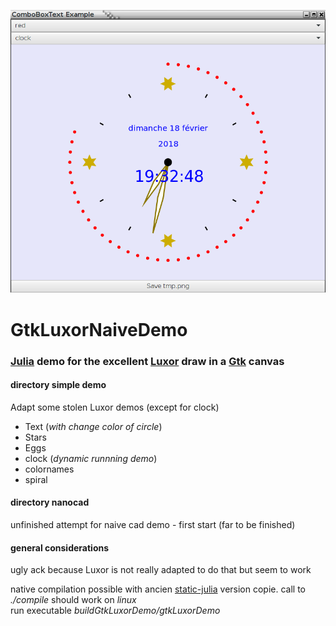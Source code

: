 ![splash image](images/GtkLuxorDemoApp.png)    
# GtkLuxorNaiveDemo
### [Julia](https://julialang.org/) demo for the excellent  [Luxor](https://github.com/JuliaGraphics/Luxor.jl) draw in a [Gtk](https://github.com/JuliaGraphics/Gtk.jl) canvas

#### directory simple demo
Adapt some stolen Luxor demos (except for clock)   
- Text (_with change color of circle_)  
- Stars  
- Eggs      
- clock (_dynamic runnning demo_)
- colornames
- spiral

#### directory nanocad
unfinished attempt for naive cad demo - first start (far to be finished)

#### general considerations
ugly ack because Luxor is not really adapted to do that but seem to work


native compilation possible with ancien [static-julia](https://github.com/JuliaComputing/static-julia) version copie. call to *./compile* should work on *linux*    
run executable *buildGtkLuxorDemo/gtkLuxorDemo*
